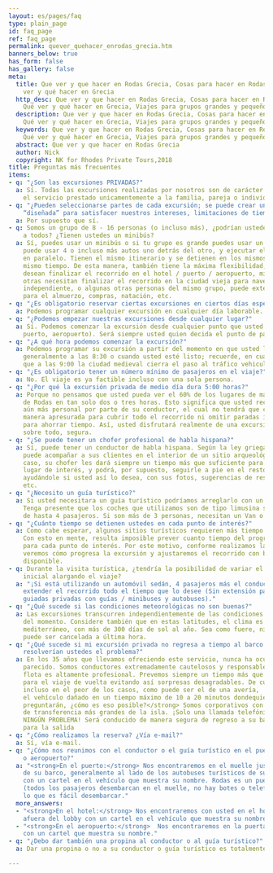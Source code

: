 ```yaml
---
layout: es/pages/faq
type: plain_page
id: faq_page
ref: faq_page
permalink: quever_quehacer_enrodas_grecia.htm
banners_below: true
has_form: false
has_gallery: false
meta:
  title: Que ver y que hacer en Rodas Grecia, Cosas para hacer en Rodas Grecia, Qué
    ver y qué hacer en Grecia
  http_desc: Que ver y que hacer en Rodas Grecia, Cosas para hacer en Rodas Grecia,
    Qué ver y qué hacer en Grecia, Viajes para grupos grandes y pequeños
  description: Que ver y que hacer en Rodas Grecia, Cosas para hacer en Rodas Grecia,
    Qué ver y qué hacer en Grecia, Viajes para grupos grandes y pequeños
  keywords: Que ver y que hacer en Rodas Grecia, Cosas para hacer en Rodas Grecia,
    Qué ver y qué hacer en Grecia, Viajes para grupos grandes y pequeños
  abstract: Que ver y que hacer en Rodas Grecia
  author: Nick
  copyright: NK for Rhodes Private Tours,2018
title: Preguntas más frecuentes
items:
- q: "¿Son las excursiones PRIVADAS?"
  a: Sí. Todas las excursiones realizadas por nosotros son de carácter privado, y
    el servicio prestado unicamentemente a la familia, pareja o individuo que lo reservó.
- q: "¿Pueden seleccionarse partes de cada excursión; se puede crear una excursión
    “diseñada” para satisfacer nuestros intereses, limitaciones de tiempo y deseos?"
  a: Por supuesto que sí.
- q: Somos un grupo de 8 - 16 personas (o incluso más), ¿podrían ustedes acomodarnos
    a todos? ¿Tienen ustedes un minibús?
  a: Sí, puedes usar un minibús o si tu grupo es grande puedes usar un autobús.   Alternativamente,
    puede usar 4 o incluso más autos uno detrás del otro, y ejecutar el recorrido
    en paralelo. Tienen el mismo itinerario y se detienen en los mismos lugares al
    mismo tiempo. De esta manera, también tiene la máxima flexibilidad, algunas personas
    desean finalizar el recorrido en el hotel / puerto / aeropuerto, mientras que
    otras necesitan finalizar el recorrido en la ciudad vieja para navegar de forma
    independiente, o algunas otras personas del mismo grupo, puede extender el recorrido
    para el almuerzo, compras, natación, etc.
- q: "¿Es obligatorio reservar ciertas excursiones en ciertos días específicos?"
  a: Podemos programar cualquier excursión en cualquier día laborable. 24/7/365.
- q: "¿Podemos empezar nuestras excursiones desde cualquier lugar?"
  a: Sí. Podemos comenzar la excursión desde cualquier punto que usted elija (hotel,
    puerto, aeropuerto). Será siempre usted quien decida el punto de partida.
- q: "¿A qué hora podemos comenzar la excursión?"
  a: Podemos programar su excursión a partir del momento en que usted lo desee. Comenzamos
    generalmente a las 8:30 o cuando usted esté listo; recuerde, en cualquier caso,
    que a las 9:00 la ciudad medieval cierra el paso al tráfico vehicular.
- q: "¿Es obligatorio tener un número mínimo de pasajeros en el viaje?"
  a: No. El viaje es ya factible incluso con una sola persona.
- q: "¿Por qué la excursión privada de medio día dura 5:00 horas?"
  a: Porque no pensamos que usted pueda ver el 60% de los lugares de mayor interés
    de Rodas en tan solo dos o tres horas. Esto significa que usted recibirá una atención
    aún más personal por parte de su conductor, el cual no tendrá que conducir de
    manera apresurada para cubrir todo el recorrido ni omitir paradas interesantes
    para ahorrar tiempo. Así, usted disfrutará realmente de una excursión cómoda y,
    sobre todo, segura.
- q: "¿Se puede tener un chofer profesional de habla hispana?"
  a: Sí, puede tener un conductor de habla hispana. Según la ley griega ningún conductor
    puede acompañar a sus clientes en el interior de un sitio arqueológico. En cualquier
    caso, su chofer les dará siempre un tiempo más que suficiente para visitar cada
    lugar de interés, y podrá, por supuesto, seguirle a pie en el resto de las paradas,
    ayudándole si usted así lo desea, con sus fotos, sugerencias de restaurantes,
    etc.
- q: "¿Necesito un guía turístico?"
  a: Si usted necesitara un guía turístico podríamos arreglarlo con un coste adicional.
    Tenga presente que los coches que utilizamos son de tipo limusina sedán con capacidad
    de hasta 4 pasajeros. Si son más de 3 personas, necesitan un Van o un Minibús
- q: "¿Cuánto tiempo se detienen ustedes en cada punto de interés?"
  a: Como cabe esperar, algunos sitios turísticos requieren más tiempo que otros.
    Con esto en mente, resulta imposible prever cuanto tiempo del programa se necesitará
    para cada punto de interés. Por este motivo, conforme realizamos las paradas,
    veremos cómo progresa la excursión y ajustaremos el recorrido con base en el tiempo
    disponible.
- q: Durante la visita turística, ¿tendría la posibilidad de variar el itinerario
    inicial alargando el viaje?
  a: "¡Si está utilizando un automóvil sedán, 4 pasajeros más el conductor, puede
    extender el recorrido todo el tiempo que lo desee (Sin extensión para visitas
    guiadas privadas con guías / minibuses y autobuses)."
- q: "¿Qué sucede si las condiciones meteorológicas no son buenas?"
  a: Las excursiones transcurren independientemente de las condiciones atmosféricas
    del momento. Considere también que en estas latitudes, el clima es típicamente
    mediterráneo, con más de 300 días de sol al año. Sea como fuere, ninguna visita
    puede ser cancelada a última hora.
- q: "¿Qué sucede si mi excursión privada no regresa a tiempo al barco / avión? Cómo
    resolverían ustedes el problema?"
  a: En los 35 años que llevamos ofreciendo este servicio, nunca ha ocurrido un incidente
    parecido. Somos conductores extremadamente cautelosos y responsables, y nuestra
    flota es altamente profesional. Prevemos siempre un tiempo más que suficiente
    para el viaje de vuelta evitando así sorpresas desagradables. De cualquier manera,
    incluso en el peor de los casos, como puede ser el de una avería, ¡sustituiríamos
    el vehículo dañado en un tiempo máximo de 10 a 20 minutos dondequiera que se encuentre!<br><strong>Se
    preguntarán, ¿cómo es eso posible?</strong> Somos corporativos con las empresas
    de transferencia más grandes de la isla. ¡Solo una llamada telefónica y NO HABRÁ
    NINGÚN PROBLEMA! Será conducido de manera segura de regreso a su barco / avión
    para la salida
- q: "¿Cómo realizamos la reserva? ¿Vía e-mail?"
  a: Sí, vía e-mail.
- q: "¿Cómo nos reunimos con el conductor o el guía turístico en el puerto, hotel
    o aeropuerto?"
  a: "<strong>En el puerto:</strong> Nos encontraremos en el muelle justo al salir
    de su barco, generalmente al lado de los autobuses turísticos de su línea de cruceros,
    con un cartel en el vehículo que muestra su nombre. Rodas es un puerto de muelle
    (todos los pasajeros desembarcan en el muelle, no hay botes o teleféricos), por
    lo que es fácil desembarcar."
  more_answers:
  - "<strong>En el hotel:</strong> Nos encontraremos con usted en el hotel, justo
    afuera del lobby con un cartel en el vehículo que muestra su nombre."
  - "<strong>En el aeropuerto:</strong>  Nos encontraremos en la puerta principal
    con un cartel que muestra su nombre."
- q: "¿Debo dar también una propina al conductor o al guía turístico?"
  a: Dar una propina o no a su conductor o guía turístico es totalmente opcional.

---
```

